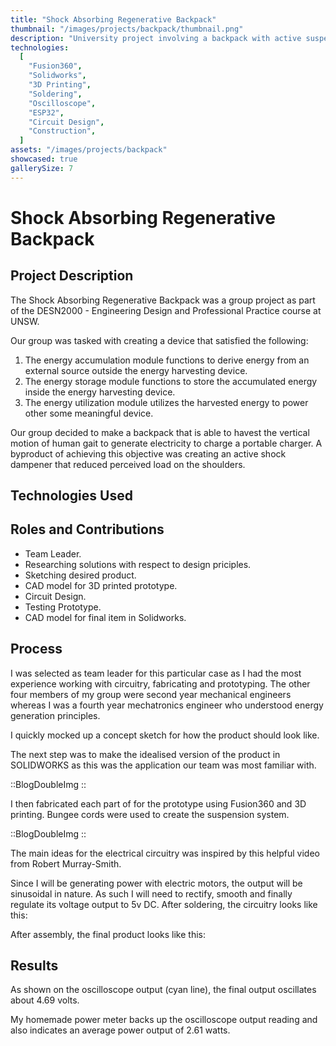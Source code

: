 ```yaml
---
title: "Shock Absorbing Regenerative Backpack"
thumbnail: "/images/projects/backpack/thumbnail.png"
description: "University project involving a backpack with active suspension and energy harvesting capabilities."
technologies:
  [
    "Fusion360",
    "Solidworks",
    "3D Printing",
    "Soldering",
    "Oscilloscope",
    "ESP32",
    "Circuit Design",
    "Construction",
  ]
assets: "/images/projects/backpack"
showcased: true
gallerySize: 7
---
```


# Shock Absorbing Regenerative Backpack

## Project Description

The Shock Absorbing Regenerative Backpack was a group project as part of the DESN2000 - Engineering Design and Professional Practice course at UNSW.

Our group was tasked with creating a device that satisfied the following:

1. The energy accumulation module functions to derive energy from an external source outside the energy harvesting device.
2. The energy storage module functions to store the accumulated energy inside the energy harvesting device.
3. The energy utilization module utilizes the harvested energy to power other some meaningful device.

Our group decided to make a backpack that is able to havest the vertical motion of human gait to generate electricity to charge a portable charger. A byproduct of achieving this objective was creating an active shock dampener that reduced perceived load on the shoulders.

## Technologies Used

<BlogTechnologies :tags="technologies"></BlogTechnologies>

## Roles and Contributions

- Team Leader.
- Researching solutions with respect to design priciples.
- Sketching desired product.
- CAD model for 3D printed prototype.
- Circuit Design.
- Testing Prototype.
- CAD model for final item in Solidworks.

## Process

I was selected as team leader for this particular case as I had the most experience working with circuitry, fabricating and prototyping. The other four members of my group were second year mechanical engineers whereas I was a fourth year mechatronics engineer who understood energy generation principles.

I quickly mocked up a concept sketch for how the product should look like.

<blog-img src="/images/projects/backpack/sketch.png" alt="A preliminary sketch of the backpack."></blog-img>

The next step was to make the idealised version of the product in SOLIDWORKS as this was the application our team was most familiar with.

::BlogDoubleImg
<blog-img src="/images/projects/backpack/exploded.png" alt="An exploded view of the backpack."></blog-img>
<blog-img src="/images/projects/backpack/thumbnail.png" alt="An assembled view of the backpack."></blog-img>
::

I then fabricated each part of for the prototype using Fusion360 and 3D printing. Bungee cords were used to create the suspension system.

::BlogDoubleImg
<blog-img src="/images/projects/backpack/mounting-bracket.png" alt="Mounting bracket for the motor housing."></blog-img>
<blog-img src="/images/projects/backpack/top-view.png" alt="Top view of the backpack."></blog-img>
::

The main ideas for the electrical circuitry was inspired by this helpful video from Robert Murray-Smith.

<youtube-embed src="https://www.youtube.com/embed/-zCTggoh994?si=psBL0vn72sWduEN7"></youtube-embed>

Since I will be generating power with electric motors, the output will be sinusoidal in nature. As such I will need to rectify, smooth and finally regulate its voltage output to 5v DC. After soldering, the circuitry looks like this:

<blog-img src="/images/projects/backpack/circuit.png" alt="Circuitry used to provide power in the prototype."></blog-img>
After assembly, the final product looks like this:

<blog-img src="/images/projects/backpack/Assembly.png" alt="Full assembly for the prototype."></blog-img>

## Results

As shown on the oscilloscope output (cyan line), the final output oscillates about 4.69 volts.

<blog-img src="/images/projects/backpack/Oscilloscope.png" alt="Oscilloscope reading of 4.69 volts."></blog-img>
My homemade power meter backs up the oscilloscope output reading and also indicates an average power output of 2.61 watts.

<blog-img src="/images/projects/backpack/Power Output.png" alt="Power meter reading of 2.61 watts"></blog-img>

